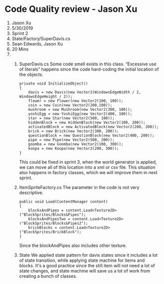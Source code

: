 ﻿# Code Quality review - Jason Xu
1. Jason Xu
2. 5/30/2019
3. Sprint 2
4. State/Factory/SuperDavis.cs
5. Sean Edwards, Jason Xu
6. 20 Mins
7. 
	1. SuperDavis.cs
		Some code smell exists in this class. “Excessive use of literals” happens since the code hard-coding the initial location of the objects.
		```
		private void InitializeObject()
        {
            davis = new Davis(new Vector2(WindowsEdgeWidth / 2, WindowsEdgeHeight / 2));
            flower = new Flower(new Vector2(100, 100));
            coin = new Coin(new Vector2(200,100));
            mushroom = new Mushroom(new Vector2(300, 100));
            yoshiEgg = new YoshiEgg(new Vector2(400, 100));
            star = new Star(new Vector2(500, 100));
            hiddenBlock = new HiddenBlock(new Vector2(100, 200));
            activatedBlock = new ActivatedBlock(new Vector2(200, 200));
            brick = new Brick(new Vector2(300, 200));
            questionBlock = new QuestionBlock(new Vector2(400, 200));
            pipe = new Pipe(new Vector2(500, 200));
            goomba = new Goomba(new Vector2(100, 300));
            koopa = new Koopa(new Vector2(200, 300));
        }
		```
		This could be fixed in sprint 3, when the world generator is applied, we can move all of this location into a xml or csv file.
		This situation also happens in factory classes, which we will improve them in next sprint.

	2. ItemSpriteFactory.cs
		The parameter in the code is not very descriptive.
		```
		public void Load(ContentManager content)
        {
            blocksAndPipes = content.Load<Texture2D>("BlockSprites/Blocks&Pipes");
            blocksAndPipesTwo = content.Load<Texture2D>("BlockSprites/Blocks&Pipes2");
            brickBlocks = content.Load<Texture2D>("BlockSprites/BrickBlock");
        }
		```
		Since the blockAndPipes also includes other texture.

	3. State
		We applied state pattern for davis states since it includes a lot of state transition, while applying state machine for items and blocks.
		It's a good practice since the still item will not need a lot of state changes, and state machine will save us a lot of work from creating
		a bunch of classes.

